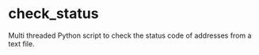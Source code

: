 # check_status
Multi threaded Python script to check the status code of addresses from a text file. 
